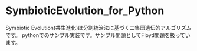 # SymbioticEvolution_for_Python

Symbiotic Evolution(共生進化)は分割統治法に基づく二集団遺伝的アルゴリズムです。
pythonでのサンプル実装です。サンプル問題としてFloyd問題を扱っています。